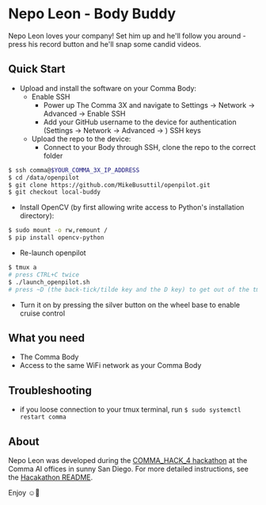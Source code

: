# Nepo Leon - Body Buddy

Nepo Leon loves your company!  Set him up and he'll follow you around - press his record button and he'll snap some candid videos.

## Quick Start

- Upload and install the software on your Comma Body:
  - Enable SSH
    - Power up The Comma 3X and navigate to Settings -> Network -> Advanced -> Enable SSH
    - Add your GitHub username to the device for authentication (Settings -> Network -> Advanced -> ) SSH keys
  - Upload the repo to the device:
    - Connect to your Body through SSH, clone the repo to the correct folder
```bash
$ ssh comma@$YOUR_COMMA_3X_IP_ADDRESS
$ cd /data/openpilot
$ git clone https://github.com/MikeBusuttil/openpilot.git
$ git checkout local-buddy
```
  - Install OpenCV (by first allowing write access to Python's installation directory):
```bash
$ sudo mount -o rw,remount /
$ pip install opencv-python
```
  - Re-launch openpilot
```bash
$ tmux a
# press CTRL+C twice
$ ./launch_openpilot.sh
# press ~D (the back-tick/tilde key and the D key) to get out of the tmux shell
```
- Turn it on by pressing the silver button on the wheel base to enable cruise control

## What you need

- The Comma Body
- Access to the same WiFi network as your Comma Body

## Troubleshooting

- if you loose connection to your tmux terminal, run `$ sudo systemctl restart comma`

## About

Nepo Leon was developed during the [COMMA_HACK_4 hackathon](https://blog.comma.ai/comma_hack_4/) at the Comma AI offices in sunny San Diego.  For more detailed instructions, see the [Hacakathon README](/body/README.md).

Enjoy ☺🤖
